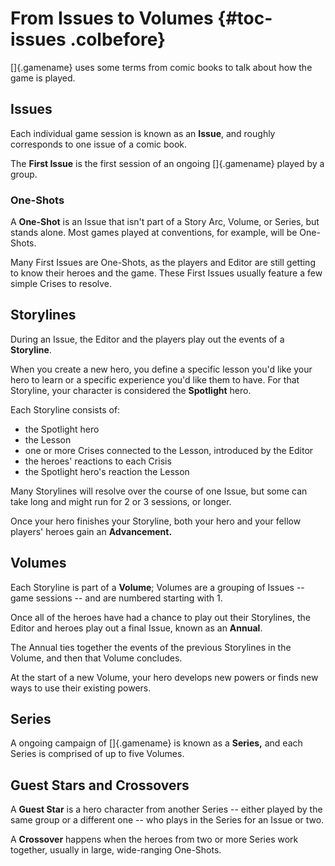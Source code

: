 # From Issues to Volumes {#toc-issues .colbefore}

[]{.gamename} uses some terms from comic books to talk about how 
the game is played.

## Issues

Each individual game session is known as an **Issue**, and roughly
corresponds to one issue of a comic book.

The **First Issue** is the first session of an ongoing []{.gamename}
played by a group. 

### One-Shots

A **One-Shot** is an Issue that isn't part of a Story Arc, Volume, or
Series, but stands alone. Most games played at conventions, for example,
will be One-Shots.

Many First Issues are One-Shots, as the players and Editor are still 
getting to know their heroes and the game. These First Issues usually
feature a few simple Crises to resolve.

## Storylines

During an Issue, the Editor and the players play out the events of
a **Storyline**.

When you create a new hero, you define a specific lesson you'd like 
your hero to learn or a specific experience you'd like them to have.
For that Storyline, your character is considered the **Spotlight** hero.

Each Storyline consists of:

- the Spotlight hero
- the Lesson
- one or more Crises connected to the Lesson, introduced by the Editor
- the heroes' reactions to each Crisis
- the Spotlight hero's reaction the Lesson

Many Storylines will resolve over the course of one Issue, but some
can take long and might run for 2 or 3 sessions, or longer.

Once your hero finishes your Storyline, both your hero and your 
fellow players' heroes gain an **Advancement.**

## Volumes

Each Storyline is part of a **Volume**; Volumes are a grouping of
Issues -- game sessions -- and are numbered starting with 1.  

Once all of the heroes have had a chance to play out their Storylines, 
the Editor and heroes play out a final Issue, known as an **Annual**. 

The Annual ties together the events of the previous Storylines in the
Volume, and then that Volume concludes.

At the start of a new Volume, your hero develops new powers or finds 
new ways to use their existing powers.

## Series

A ongoing campaign of []{.gamename} is known as a **Series,** and each 
Series is comprised of up to five Volumes. 

## Guest Stars and Crossovers

A **Guest Star** is a hero character from another Series -- either played
by the same group or a different one -- who plays in the Series for an
Issue or two.

A **Crossover** happens when the heroes from two or more Series work
together, usually in large, wide-ranging One-Shots.
